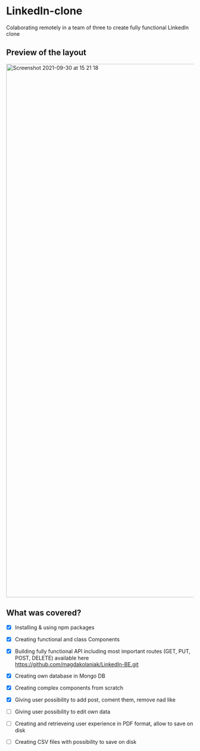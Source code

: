 # LinkedIn-clone

Colaborating remotely in a team of three to create fully functional LinkedIn clone

## Preview of the layout


<img width="1431" alt="Screenshot 2021-09-30 at 15 21 18" src="https://user-images.githubusercontent.com/73126133/135463370-1a9e3f9a-24e2-4ff9-ba45-6adb985d7eed.png">

## What was covered?
- [x] Installing & using npm packages 
- [x] Creating functional and class Components
- [x] Building fully functional API including most important routes (GET, PUT, POST, DELETE) available here https://github.com/magdakolaniak/LinkedIn-BE.git
- [x] Creating own database in Mongo DB
- [x] Creating complex components from scratch
- [x] Giving user possibility to add post, coment them, remove nad like
- [ ] Giving user possibility to edit own data
- [ ] Creating and retrieveing user experience in PDF format, allow to save on disk
- [ ] Creating CSV files with possibility to save on disk

